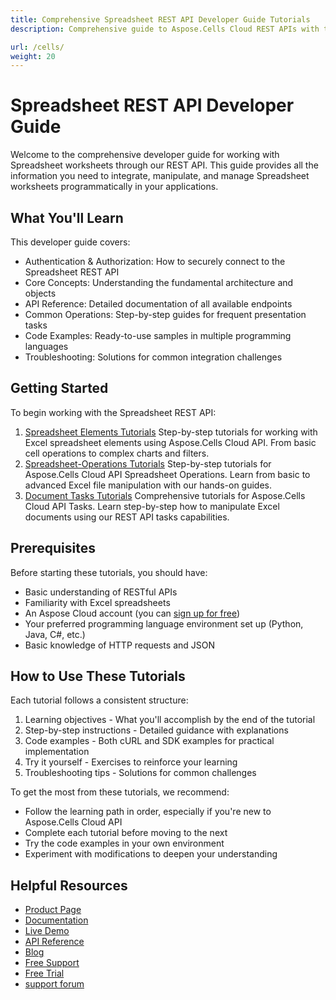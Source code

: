 ```yaml
---
title: Comprehensive Spreadsheet REST API Developer Guide Tutorials
description: Comprehensive guide to Aspose.Cells Cloud REST APIs with tutorials, examples, and best practices for Excel file processing across all formats and versions.

url: /cells/
weight: 20
---
```


# Spreadsheet REST API Developer Guide

Welcome to the comprehensive developer guide for working with Spreadsheet worksheets through our REST API. This guide provides all the information you need to integrate, manipulate, and manage Spreadsheet worksheets programmatically in your applications.

## What You'll Learn

This developer guide covers:

- Authentication & Authorization: How to securely connect to the Spreadsheet REST API
- Core Concepts: Understanding the fundamental architecture and objects
- API Reference: Detailed documentation of all available endpoints
- Common Operations: Step-by-step guides for frequent presentation tasks
- Code Examples: Ready-to-use samples in multiple programming languages
- Troubleshooting: Solutions for common integration challenges

## Getting Started

To begin working with the Spreadsheet REST API:

1. [Spreadsheet Elements Tutorials](/cells/spreadsheet-elements/)
Step-by-step tutorials for working with Excel spreadsheet elements using Aspose.Cells Cloud API. From basic cell operations to complex charts and filters.
2. [Spreadsheet-Operations Tutorials](/cells/spreadsheet-operations/)
Step-by-step tutorials for Aspose.Cells Cloud API Spreadsheet Operations. Learn from basic to advanced Excel file manipulation with our hands-on guides.
3. [Document Tasks Tutorials](/cells/tasks/)
Comprehensive tutorials for Aspose.Cells Cloud API Tasks. Learn step-by-step how to manipulate Excel documents using our REST API tasks capabilities.

## Prerequisites

Before starting these tutorials, you should have:

- Basic understanding of RESTful APIs
- Familiarity with Excel spreadsheets
- An Aspose Cloud account (you can [sign up for free](https://dashboard.aspose.cloud/#/apps))
- Your preferred programming language environment set up (Python, Java, C#, etc.)
- Basic knowledge of HTTP requests and JSON

## How to Use These Tutorials

Each tutorial follows a consistent structure:

1. Learning objectives - What you'll accomplish by the end of the tutorial
2. Step-by-step instructions - Detailed guidance with explanations
3. Code examples - Both cURL and SDK examples for practical implementation
4. Try it yourself - Exercises to reinforce your learning
5. Troubleshooting tips - Solutions for common challenges

To get the most from these tutorials, we recommend:

- Follow the learning path in order, especially if you're new to Aspose.Cells Cloud API
- Complete each tutorial before moving to the next
- Try the code examples in your own environment
- Experiment with modifications to deepen your understanding

## Helpful Resources

- [Product Page](https://products.aspose.cloud/cells/)
- [Documentation](https://docs.aspose.cloud/cells/)
- [Live Demo](https://products.aspose.app/cells/family)
- [API Reference](https://reference.aspose.cloud/cells/)
- [Blog](https://blog.aspose.cloud/category/cells/)
- [Free Support](https://forum.aspose.cloud/c/cells/7)
- [Free Trial](https://dashboard.aspose.cloud/#/apps)
- [support forum](https://forum.aspose.cloud/c/cells/7)
